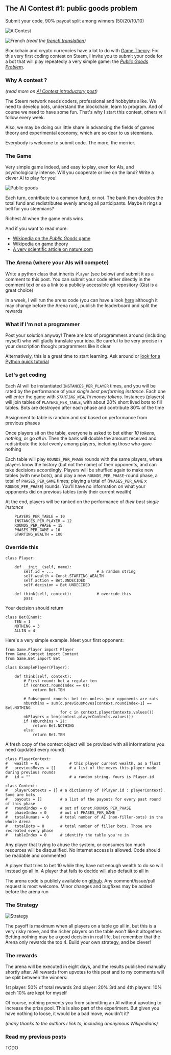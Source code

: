## The AI Contest #1: public goods problem

Submit your code, 90% payout split among winners (50/20/10/10)

![AiContest](https://s19.postimg.org/c40evtcxf/code_Blur.png)

![French](https://s9.postimg.org/3mpd3j2sf/flag-fr-qc_14x21.png) *(read the [french translation](./STEEM-fr.md))*

Blockchain and crypto currencies have a lot to do with [Game Theory](https://en.wikipedia.org/wiki/Game_theory). For this very first coding contest on Steem, I invite you to submit your code for a bot that will play repeatedly a very simple game: the [*Public Goods Problem*](https://en.wikipedia.org/wiki/Public_goods_game). 


### Why A contest ?

*(read more on [AI Contest introductory post](./TEASER.md))*


The Steem network needs coders, professional and hobbyists alike. We need to develop bots, understand the blockchain, learn to program. And of course we need to have some fun. That's why I start this contest, others will follow every week.

Also, we may be doing our little share in advancing the fields of games theory and experimental economy, which are so dear to us steemians.

Everybody is welcome to submit code. The more, the merrier.


### The Game

Very simple game indeed, and easy to play, even for AIs, and psychologically intense. Will you cooperate or live on the land? Write a clever AI to play for you!

![Public goods](https://s19.postimg.org/jvlq7uj8j/public-goods-smaller.png)

Each turn, contribute to a common fund, or not. The bank then doubles the total fund and redistributes evenly among all participants. Maybe it rings a bell for you steemians?

Richest AI when the game ends wins

And if you want to read more:
* [Wikipedia on the *Public Goods* game](https://en.wikipedia.org/wiki/Public_goods_game)
* [Wikipedia on game theory](https://en.wikipedia.org/wiki/Game_theory)
* [A very scientific article on nature.com](https://www.nature.com/articles/srep26889)

### The Arena (where your AIs will compete)

Write a python class that inherits `Player` (see below) and submit it as a comment to this post. You can submit your code either directly in the comment text or as a link to a publicly accessible git repository ([Gist](gist.github.com) is a great choice)

In a week, I will run the arena code (you can have a look [here](https://github.com/steemian/publicGood) although it may change before the Arena run), publish the leaderboard and split the rewards

### What if I'm not a programmer

Post your solution anyway! There are lots of programmers around (including myself) who will gladly translate your idea. Be careful to be very precise in your description though: programmers like it clear

Alternatively, this is a great time to start learning. Ask around or [look for a Python quick tutorial](https://www.google.fr/search?q=python+quick+tutorial)


### Let's get coding

Each AI will be instantiated `INSTANCES_PER_PLAYER` times, and you will be rated by the performance of *your single best performing instance*. Each one will enter the game with *`STARTING_WEALTH` money tokens*. Instances (players) will join tables of `PLAYERS_PER_TABLE`, with about 20% short lived bots to fill tables. Bots are destroyed after each phase and contribute 80% of the time

Assignment to table is random and *not* based on performance from previous phases

Once players sit on the table, everyone is asked to bet either *10 tokens*, *nothing*, or go *all in*. Then the bank will double the amount received and redistribute the total evenly among players, including those who gave nothing 

Each table will play `ROUNDS_PER_PHASE` rounds with the same players, where players know the history (but not the name) of their opponents, and can take decisions accordingly. Players will be shuffled again to make new tables (with new bots), and play a new `ROUNDS_PER_PHASE`-round phase, a total of `PHASES_PER_GAME` times; playing a total of (`PHASES_PER_GAME` x `ROUNDS_PER_PHASE`) rounds. You'll have no information on what your opponents did on previous tables (only their current wealth)

At the end, players will be ranked on the performance of *their best single instance*


```
    PLAYERS_PER_TABLE = 10
    INSTANCES_PER_PLAYER = 12
    ROUNDS_PER_PHASE = 15
    PHASES_PER_GAME = 10
    STARTING_WEALTH = 100
```


### Override this

```
class Player:

    def __init__(self, name):
        self.id = ...                   # a random string
        self.wealth = Const.STARTING_WEALTH
        self.action = Bet.UNDECIDED
        self.decision = Bet.UNDECIDED

    def think(self, context):           # override this
        pass
```

Your decision should return

```
class Bet(Enum):
    TEN = 1
    NOTHING = 3
    ALLIN = 4
```

Here's a very simple example. Meet your first opponent:

```
from Game.Player import Player
from Game.Context import Context
from Game.Bet import Bet

class ExamplePlayer(Player):

    def think(self, context):
        # First round: bet a regular ten
        if (context.roundIndex == 0):
            return Bet.TEN

        # Subsequent rounds: bet ten unless your opponents are rats
        nbUrchins = sum(c.previousMoves[context.roundIndex-1] == Bet.NOTHING 
                        for c in context.playerContexts.values())
        nbPlayers = len(context.playerContexts.values())
        if (nbUrchins > 2):
            return Bet.NOTHING
        else:
            return Bet.TEN
```

A fresh copy of the context object will be provided with all informations you need (updated every round):

``` 
class PlayerContext:
#   wealth = 0;             # this player current wealth, as a float
#   previousMoves = []      # a list of the moves this player made during previous rounds
#   id = ""                 # a random string. Yours is Player.id

class Context:
#   playerContexts = {} # a dictionary of (Player.id : playerContext). Some are bots
#   payouts = []        # a list of the payouts for every past round of this phase
#   roundIndex = 0      # out of Const.ROUNDS_PER_PHASE
#   phaseIndex = 0      # out of PHASES_PER_GAME
#   totalHumans = 0     # total number of AI (non-filler-bots) in the whole Arena
#   totalBots = 0       # total number of filler bots. Those are recreated every phase
#   tableIndex = 0      # identify the table you're in
```


Any player that trying to abuse the system, or consumes too much resources will be disqualified. No internet access is allowed. Code should be readable and commented

A player that tries to bet 10 while they have not enough wealth to do so will instead go all in. A player that fails to decide will also default to all in

The arena code is publicly available on [github](https://github.com/steemian/publicGood). Any comment/issue/pull request is most welcome. Minor changes and bugfixes may be added before the arena run

### The Strategy

![Strategy](https://s19.postimg.org/7tqcdqzqb/rubik-500.jpg)

The payoff is maximum when all players on a table go all in, but this is a very risky move, and the richer players on the table won't like it altogether. Betting nothing may be a good decision in real life, but remember that the Arena only rewards the top 4. Build your own strategy, and be clever!


### The rewards

The arena will be executed in eight days, and the results published manually shortly after. All rewards from upvotes to this post and to my comments will be split between the winners:

1st player: 50% of total rewards
2nd player: 20%
3rd and 4th players: 10% each
10% are kept for myself

Of course, nothing prevents you from submitting an AI without upvoting to increase the prize pool. This is also part of the experiment. But given you have nothing to loose, it would be a bad move, wouldn't it?

*(many thanks to the authors I link to, including anonymous Wikipedians)*

### Read my previous posts

TODO
